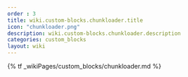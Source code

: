 ```yaml
---
order : 3
title: wiki.custom-blocks.chunkloader.title
icon: "chunkloader.png"
description: wiki.custom-blocks.chunkloader.description
categories: custom_blocks
layout: wiki
---
```


{% tf _wikiPages/custom_blocks/chunkloader.md %}